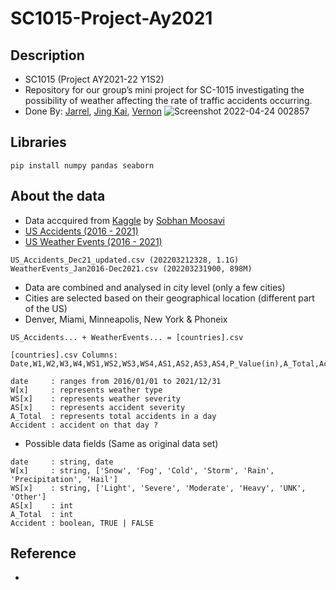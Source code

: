 # SC1015-Project-Ay2021

## Description

* SC1015 (Project AY2021-22 Y1S2)
* Repository for our group’s mini project for SC-1015 investigating the possibility of weather affecting the rate of traffic accidents occurring.
* Done By: [Jarrel](https://github.com/JarrelT), [Jing Kai](https://github.com/Useidinstead), [Vernon](https://github.com/Vernonlzy)
![Screenshot 2022-04-24 002857](https://user-images.githubusercontent.com/92446140/164914848-d00cae9f-5eeb-4eaf-a9e5-c2172604324b.png)


## Libraries

```
pip install numpy pandas seaborn
```

## About the data
* Data accquired from [Kaggle](https://www.kaggle.com) by [Sobhan Moosavi](https://www.kaggle.com/sobhanmoosavi)
* [US Accidents (2016 - 2021)](https://www.kaggle.com/datasets/sobhanmoosavi/us-accidents)
* [US Weather Events (2016 - 2021)](https://www.kaggle.com/datasets/sobhanmoosavi/us-weather-events)
```
US_Accidents_Dec21_updated.csv (202203212328, 1.1G)
WeatherEvents_Jan2016-Dec2021.csv (202203231900, 898M)
```
* Data are combined and analysed in city level (only a few cities)
* Cities are selected based on their geographical location (different part of the US)
* Denver, Miami, Minneapolis, New York & Phoneix
```
US_Accidents... + WeatherEvents... = [countries].csv
```
```
[countries].csv Columns: Date,W1,W2,W3,W4,WS1,WS2,WS3,WS4,AS1,AS2,AS3,AS4,P_Value(in),A_Total,Accident

date     : ranges from 2016/01/01 to 2021/12/31
W[x]     : represents weather type
WS[x]    : represents weather severity
AS[x]    : represents accident severity
A_Total  : represents total accidents in a day
Accident : accident on that day ?
```
* Possible data fields (Same as original data set)
```
date     : string, date
W[x]     : string, ['Snow', 'Fog', 'Cold', 'Storm', 'Rain', 'Precipitation', 'Hail']
WS[x]    : string, ['Light', 'Severe', 'Moderate', 'Heavy', 'UNK', 'Other']
AS[x]    : int
A_Total  : int
Accident : boolean, TRUE | FALSE
```

## Reference
- 
